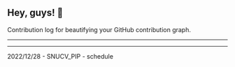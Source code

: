 ## Hey, guys! 👋

Contribution log for beautifying your GitHub contribution graph.

---



---

2022/12/28 - SNUCV_PIP - schedule